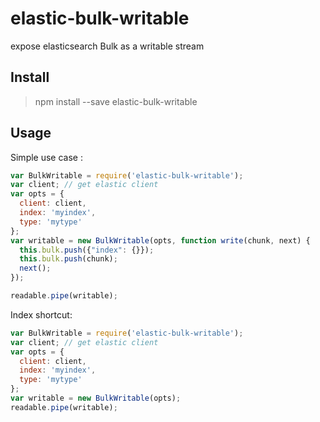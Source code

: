 # elastic-bulk-writable
expose elasticsearch Bulk as a writable stream

## Install 

> npm install --save elastic-bulk-writable

## Usage 

Simple use case :

```js
var BulkWritable = require('elastic-bulk-writable');
var client; // get elastic client
var opts = {
  client: client,
  index: 'myindex',
  type: 'mytype'
};
var writable = new BulkWritable(opts, function write(chunk, next) {
  this.bulk.push({"index": {}});
  this.bulk.push(chunk);
  next();
});

readable.pipe(writable);
```

Index shortcut:

```js
var BulkWritable = require('elastic-bulk-writable');
var client; // get elastic client
var opts = {
  client: client,
  index: 'myindex',
  type: 'mytype'
};
var writable = new BulkWritable(opts);
readable.pipe(writable);
```